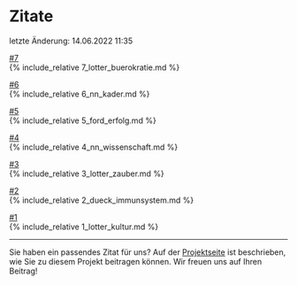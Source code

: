 # Zitate 

letzte Änderung: 14.06.2022 11:35


[#7](7_lotter_buerokratie.md)   
{% include_relative 7_lotter_buerokratie.md %}

[#6](6_nn_kader.md)   
{% include_relative 6_nn_kader.md %}

[#5](5_ford_erfolg.md)   
{% include_relative 5_ford_erfolg.md %}

[#4](4_nn_wissenschaft.md)   
{% include_relative 4_nn_wissenschaft.md %}

[#3](3_lotter_zauber.md)   
{% include_relative 3_lotter_zauber.md %}

[#2](2_dueck_immunsystem.md)   
{% include_relative 2_dueck_immunsystem.md %}

[#1](1_lotter_kultur.md)   
{% include_relative 1_lotter_kultur.md %}


---

Sie haben ein passendes Zitat für uns? Auf der [Projektseite](https://sapstammtisch.github.io/gusbad) ist beschrieben, wie Sie zu diesem Projekt beitragen können. Wir freuen uns auf Ihren Beitrag!  
